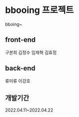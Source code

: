 # bbooing 프로젝트

bboing~

## front-end

구본희 김정수 임재혁 김효정

## back-end

류미류 이강호

## 개발기간

2022.04.11~2022.04.22

